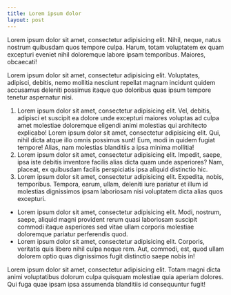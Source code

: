 ```yaml
---
title: Lorem ipsum dolor
layout: post
---
```


Lorem ipsum dolor sit amet, consectetur adipisicing elit. Nihil, neque, natus nostrum quibusdam quos tempore culpa. Harum, totam voluptatem ex quam excepturi eveniet nihil doloremque labore ipsam temporibus. Maiores, obcaecati!

Lorem ipsum dolor sit amet, consectetur adipisicing elit. Voluptates, adipisci, debitis, nemo mollitia nesciunt repellat magnam incidunt quidem accusamus deleniti possimus itaque quo doloribus quas ipsum tempore tenetur aspernatur nisi.

1. Lorem ipsum dolor sit amet, consectetur adipisicing elit. Vel, debitis, adipisci et suscipit ea dolore unde excepturi maiores voluptas ad culpa amet molestiae doloremque eligendi animi molestias qui architecto explicabo!
Lorem ipsum dolor sit amet, consectetur adipisicing elit. Qui, nihil dicta atque illo omnis possimus sunt! Eum, modi in quidem fugiat tempore! Alias, nam molestias blanditiis a ipsa minima mollitia!
2. Lorem ipsum dolor sit amet, consectetur adipisicing elit. Impedit, saepe, ipsa iste debitis inventore facilis alias dicta quam unde asperiores? Nam, placeat, ex quibusdam facilis perspiciatis ipsa aliquid distinctio hic.
3. Lorem ipsum dolor sit amet, consectetur adipisicing elit. Expedita, nobis, temporibus. Tempora, earum, ullam, deleniti iure pariatur et illum id molestias dignissimos ipsam laboriosam nisi voluptatem dicta alias quos excepturi.

* Lorem ipsum dolor sit amet, consectetur adipisicing elit. Modi, nostrum, saepe, aliquid magni provident rerum quasi laboriosam suscipit commodi itaque asperiores sed vitae ullam corporis molestiae doloremque pariatur perferendis quod.
* Lorem ipsum dolor sit amet, consectetur adipisicing elit. Corporis, veritatis quis libero nihil culpa neque rem. Aut, commodi, est, quod ullam dolorem optio quas dignissimos fugit distinctio saepe nobis in!

Lorem ipsum dolor sit amet, consectetur adipisicing elit. Totam magni dicta animi voluptatibus dolorum culpa quisquam molestiae quia aperiam dolores. Qui fuga quae ipsam ipsa assumenda blanditiis id consequuntur fugit!